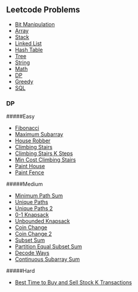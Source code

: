 ## Leetcode Problems

- [Bit Manipulation]()
- [Array]()
- [Stack]()
- [Linked List]()
- [Hash Table]()
- [Tree]()
- [String]()
- [Math]()
- [DP](#dp)
- [Greedy]()
- [SQL]()

### DP

#####Easy

- [Fibonacci](java/src/Medium/DP/Fibonacci.java)
- [Maximum Subarray](java/src/Easy/DP/MaximumSubarray.java)
- [House Robber](java/src/Easy/DP/HouseRobber.java)
- [Climbing Stairs](java/src/Easy/DP/ClimbingStairs.java)
- [Climbing Stairs K Steps](java/src/Easy/DP/ClimbingStairsKSteps.java)
- [Min Cost Climbing Stairs](java/src/Easy/DP/MinCostClimbingStairs.java)
- [Paint House](java/src/Easy/DP/PaintHouse.java)
- [Paint Fence](java/src/Easy/DP/PaintFence.java)

#####Medium

- [Minimum Path Sum](java/src/Medium/DP/MinimumPathSum.java)
- [Unique Paths](java/src/Medium/DP/UniquePaths.java)
- [Unique Paths 2](java/src/Medium/DP/UniquePathsII.java)
- [0-1 Knapsack](java/src/Medium/DP/Knapsack01.java)
- [Unbounded Knapsack](java/src/Medium/DP/UnboundedKnapsack.java)
- [Coin Change](java/src/Medium/DP/CoinChange.java)
- [Coin Change 2](java/src/Medium/DP/CoinChange2.java)
- [Subset Sum](java/src/Medium/DP/SubsetSum.java)
- [Partition Equal Subset Sum](java/src/Medium/DP/PartitionEqualSubsetSum.java)
- [Decode Ways](java/src/Medium/DP/DecodeWays.java)
- [Continuous Subarray Sum](java/src/Medium/DP/ContinuousSubarraySum.java)

#####Hard
- [Best Time to Buy and Sell Stock K Transactions](java/src/Hard/DP/BestTimetoBuyandSellStockIV.java)

